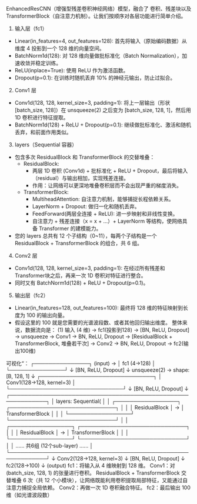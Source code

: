  EnhancedResCNN（增强型残差卷积神经网络）模型，融合了 卷积、残差块以及 TransformerBlock（自注意力机制）。让我们按顺序对各层功能进行简单介绍。
1. 输入层（fc1）
  - Linear(in_features=4, out_features=128): 首先将输入（原始编码数据）从维度 4 投影到一个 128 维的向量空间。
  - BatchNorm1d(128): 对 128 维向量做批标准化（Batch Normalization），加速收敛并稳定训练。
  - ReLU(inplace=True): 使用 ReLU 作为激活函数。
  - Dropout(p=0.1): 在训练时随机丢弃 10% 的神经元输出，防止过拟合。
2. Conv1 层
  - Conv1d(128, 128, kernel_size=3, padding=1): 将上一层输出（形状 [batch_size, 128]）在 unsqueeze(2) 之后变为 [batch_size, 128, 1]，然后用 1D 卷积进行特征提取。
  - BatchNorm1d(128) + ReLU + Dropout(p=0.1): 继续做批标准化、激活和随机丢弃，和前面作用类似。
3. layers（Sequential 容器）
  - 包含多次 ResidualBlock 和 TransformerBlock 的交替堆叠：
    - ResidualBlock:
      - 两层 1D 卷积 (Conv1d) + 批标准化 + ReLU + Dropout，最后将输入（residual）与输出相加，实现残差连接。
      - 作用：让网络可以更深地堆叠卷积层而不会出现严重的梯度消失。
    - TransformerBlock:
      - MultiheadAttention: 自注意力机制，能够捕捉长程依赖关系。
      - LayerNorm + Dropout: 做归一化和随机丢弃。
      - FeedForward(两层全连接 + ReLU): 进一步映射和非线性变换。
      - 自注意力 + 残差连接（x = x + ...）+ LayerNorm 等结构，使网络具备 Transformer 的建模能力。
  - 您的 layers 总共有 12 个子结构（0~11），每两个子结构是一个 ResidualBlock + TransformerBlock 的组合，共 6 组。
4. Conv2 层
  - Conv1d(128, 128, kernel_size=3, padding=1): 在经过所有残差和Transformer块之后，再来一次 1D 卷积对特征进行整合。
  - 同时又有 BatchNorm1d(128) + ReLU + Dropout(p=0.1)。
5. 输出层（fc2）
  - Linear(in_features=128, out_features=100): 最终将 128 维的特征映射到长度为 100 的输出向量。
  - 假设这里的 100 就是您需要的光谱波段数、或者其他回归输出维度。
整体来说，数据流向是：
(1) 输入 (4 维) → fc1(投影到128) → [BN, ReLU, Dropout] → unsqueeze → Conv1 → BN, ReLU, Dropout →
[ResidualBlock + TransformerBlock, 堆叠若干次] → Conv2 → BN, ReLU, Dropout → fc2(输出100维)

可视化“：
            ┌───────────────┐
 (input) →  │   fc1 (4→128)  │
            └───────────────┘
                   ↓
          [BN, ReLU, Dropout]
                   ↓
         unsqueeze(2) → shape: [B, 128, 1]
                   ↓
┌───────────────────────────────┐
│      Conv1(128→128, kernel=3) │
└───────────────────────────────┘
                   ↓
          [BN, ReLU, Dropout]
                   ↓
┌────────────────────────────────────────────────────────────┐
│  layers: Sequential(                                     │
│   ┌─────────────────┐    ┌─────────────────────────────┐ │
│   │ ResidualBlock   │ -> │ TransformerBlock           │ │
│   └─────────────────┘    └─────────────────────────────┘ │
│   ┌─────────────────┐    ┌─────────────────────────────┐ │
│   │ ResidualBlock   │ -> │ TransformerBlock           │ │
│   └─────────────────┘    └─────────────────────────────┘ │
│   ...... 共6组 (12个sub-layer) ......                      │
└────────────────────────────────────────────────────────────┘
                   ↓
       Conv2(128→128, kernel=3)
                   ↓
         [BN, ReLU, Dropout]
                   ↓
           fc2(128→100)
                   ↓
              (output)
fc1：将输入从 4 维映射到 128 维。
Conv1：对 (batch_size, 128, 1) 的张量进行卷积。
ResidualBlock + TransformerBlock 交替堆叠 6 次（共 12 个小模块），让网络既能利用卷积提取局部特征，又能通过自注意力捕捉全局依赖。
Conv2：再做一次 1D 卷积融合特征。
fc2：最后输出 100 维（如光谱波段数）

